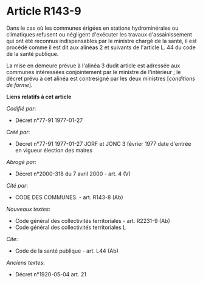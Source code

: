 # Article R143-9

Dans le cas où les communes érigées en stations hydrominérales ou climatiques refusent ou négligent d'exécuter les travaux
d'assainissement qui ont été reconnus indispensables par le ministre chargé de la santé, il est procédé comme il est dit aux
alinéas 2 et suivants de l'article L. 44 du code de la santé publique. 

La mise en demeure prévue à l'alinéa 3 dudit article est adressée aux communes intéressées conjointement par le ministre de
l'intérieur ; le décret prévu à cet alinéa est contresigné par les deux ministres [*conditions de forme*].

**Liens relatifs à cet article**

_Codifié par_:

  - Décret n°77-91 1977-01-27

_Créé par_:

  - Décret n°77-91 1977-01-27 JORF et JONC 3 février 1977 date d'entrée en vigueur élection des maires

_Abrogé par_:

  - Décret n°2000-318 du 7 avril 2000 - art. 4 (V)

_Cité par_:

  - CODE DES COMMUNES. - art. R143-8 (Ab)

_Nouveaux textes_:

  - Code général des collectivités territoriales - art. R2231-9 (Ab)
  - Code général des collectivités territoriales L

_Cite_:

  - Code de la santé publique - art. L44 (Ab)

_Anciens textes_:

  - Décret n°1920-05-04 art. 21
